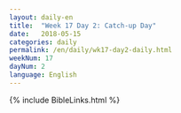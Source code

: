 ```yaml
---
layout: daily-en
title:  "Week 17 Day 2: Catch-up Day"
date:   2018-05-15
categories: daily
permalink: /en/daily/wk17-day2-daily.html
weekNum: 17
dayNum: 2
language: English
---
```


{% include BibleLinks.html %}
